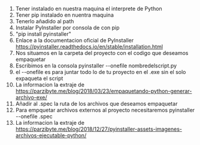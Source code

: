 1. Tener instalado en nuestra maquina el interprete de Python
2. Tener pip instalado en nuentra maquina
3. Tenerlo añadido al path
4. Instalar PyInstaller por consola de con pip
5. "pip install pyinstaller"
6. Enlace a la documentacion oficial de PyInstaller https://pyinstaller.readthedocs.io/en/stable/installation.html
7. Nos situamos en la carpeta del proyecto con el codigo que deseamos empaquetar
8. Escribimos en la consola pyinstaller --onefile nombredelscript.py
9. el --onefile es para juntar todo lo de tu proyecto en el .exe sin el solo expaqueta el script
10. La informacion la extraje de https://parzibyte.me/blog/2018/03/23/empaquetando-python-generar-archivo-exe/
11. Añadir al .spec la ruta de los archivos que deseamos empaquetar
12. Para empquetar archivos externos al proyecto necesitaremos pyinstaller --onefile <nombredelarchivo>.spec
13. La informacion la extraje de https://parzibyte.me/blog/2018/12/27/pyinstaller-assets-imagenes-archivos-ejecutable-python/